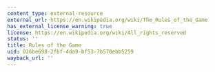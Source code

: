 ```yaml
---
content_type: external-resource
external_url: https://en.wikipedia.org/wiki/The_Rules_of_the_Game
has_external_license_warning: true
license: https://en.wikipedia.org/wiki/All_rights_reserved
status: ''
title: Rules of the Game
uid: 016be698-2fbf-4da9-bf53-7b570ebb5259
wayback_url: ''
---
```

